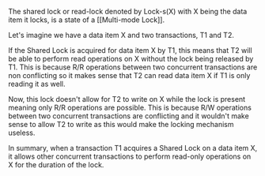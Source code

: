 

The shared lock or read-lock denoted by Lock-s(X) with X being the data item it locks, is a state of a [[Multi-mode Lock]].

Let's imagine we have a data item X and two transactions, T1 and T2.

If the Shared Lock is acquired for data item X by T1, this means that T2 will be able to perform read operations on X without the lock being released by T1. This is because R/R operations between two concurrent transactions are non conflicting so it makes sense that T2 can read data item X if T1 is only reading it as well.

Now, this lock doesn't allow for T2 to write on X while the lock is present meaning only R/R operations are possible. This is because R/W operations between two concurrent transactions are conflicting and it wouldn't make sense to allow T2 to write as this would make the locking mechanism useless.

In summary, when a transaction T1 acquires a Shared Lock on a data item X, it allows other concurrent transactions to perform read-only operations on X for the duration of the lock.
